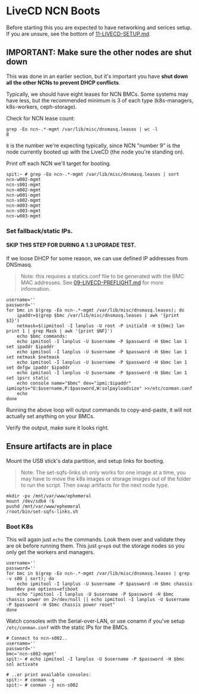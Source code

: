 # LiveCD NCN Boots

Before starting this you are expected to have networking and serices setup.
If you are unsure, see the bottom of [11-LIVECD-SETUP.md](06-LIVECD-SETUP.md).

## IMPORTANT: Make sure the other nodes are shut down
This was done in an earlier section, but it's important you have **shut down all the other NCNs to prevent DHCP conflicts**.  

Typically, we should have eight leases for NCN BMCs. Some systems may have less, but the
recommended minimum is 3 of each type (k8s-managers, k8s-workers, ceph-storage).

Check for NCN lease count:
```
grep -Eo ncn-.*-mgmt /var/lib/misc/dnsmasq.leases | wc -l
8
```

`8` is the number we're expecting typically, since NCN "number 9" is the node
currently booted up with the LiveCD (the node you're standing on).

Print off each NCN we'll target for booting.
```shell script
spit:~ # grep -Eo ncn-.*-mgmt /var/lib/misc/dnsmasq.leases | sort
ncn-w002-mgmt
ncn-s001-mgmt
ncn-m002-mgmt
ncn-w001-mgmt
ncn-s002-mgmt
ncn-m003-mgmt
ncn-s003-mgmt
ncn-w003-mgmt
```

### Set fallback/static IPs.

#### SKIP THIS STEP FOR DURING A 1.3 UPGRADE TEST.

If we loose DHCP for some reason, we can use defined IP addresses from
DNSmasq.

> Note: this requires a statics.conf file to be generated with the BMC MAC addresses.
> See [09-LIVECD-PREFLIGHT.md](10-LIVECD-PREFLIGHT.md) for more information.

```shell script
username=''
password=''
for bmc in $(grep -Eo ncn-.*-mgmt /var/lib/misc/dnsmasq.leases); do
    ipaddr=$(grep $bmc /var/lib/misc/dnsmasq.leases | awk '{print $3}')
    netmask=$(ipmitool -I lanplus -U root -P initial0 -H ${bmc} lan print 1 | grep Mask | awk '{print $NF}')
    echo $bmc commands:
    echo ipmitool -I lanplus -U $username -P $password -H $bmc lan 1 set ipaddr $ipaddr
    echo ipmitool -I lanplus -U $username -P $password -H $bmc lan 1 set netmask $netmask
    echo ipmitool -I lanplus -U $username -P $password -H $bmc lan 1 set defgw ipaddr $ipaddr
    echo ipmitool -I lanplus -U $username -P $password -H $bmc lan 1 set ipsrc static
    echo console name="$bmc" dev="ipmi:$ipaddr" ipmiopts="U:$username,P:$password,W:solpayloadsize" >>/etc/conman.conf
    echo
done
```
Running the above loop will output commands to copy-and-paste, it will not actually set anything
on your BMCs.

Verify the output, make sure it looks right.

## Ensure artifacts are in place

Mount the USB stick's data partition, and setup links for booting.

> Note: The set-sqfs-links.sh only works for one image at a time, you may have to move the
> k8s images or storage images out of the folder to run the script. Then swap artifacts for the next
> node type.

```
mkdir -pv /mnt/var/www/ephemeral
mount /dev/sdb4 !$
pushd /mnt/var/www/ephemeral
/root/bin/set-sqfs-links.sh
```

### Boot K8s

This will again just `echo` the commands.  Look them over and validate they are ok before running them.  This just `grep`s out the storage nodes so you only get the workers and managers.

```shell script
username=''
password=''
for bmc in $(grep -Eo ncn-.*-mgmt /var/lib/misc/dnsmasq.leases | grep -v s00 | sort); do
    echo ipmitool -I lanplus -U $username -P $password -H $bmc chassis bootdev pxe options=efiboot
    echo "ipmitool -I lanplus -U $username -P $password -H $bmc chassis power on 2>/dev/null || echo ipmitool -I lanplus -U $username -P $password -H $bmc chassis power reset"
done
```

Watch consoles with the Serial-over-LAN, or use conamn if you've setup `/etc/conman.conf` with
the static IPs for the BMCs.

```shell script
# Connect to ncn-s002..
username=''
password=''
bmc='ncn-s002-mgmt'
spit:~ # echo ipmitool -I lanplus -U $username -P $password -H $bmc sol activate

# ..or print available consoles:
spit:~ # conman -q
spit:~ # conman -j ncn-s002
```
